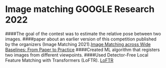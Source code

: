 # Image matching GOOGLE Research 2022

####The goal of the contest was to estimate the relative pose between two images.
####paper about an earlier version of this competition published by the organizers (Image Matching 2021).[Image Matching across Wide Baselines: From Paper to Practice](https://arxiv.org/pdf/2003.01587.pdf)
####Created ML algorithm that registers two images from different viewpoints.
####Used Detector-Free Local Feature Matching with Transformers (LoFTR). [LoFTR](https://arxiv.org/pdf/2104.00680.pdf)
